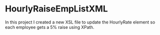 # HourlyRaiseEmpListXML
In this project I created a new XSL file to update the HourlyRate element so each employee gets a 5% raise using XPath.



